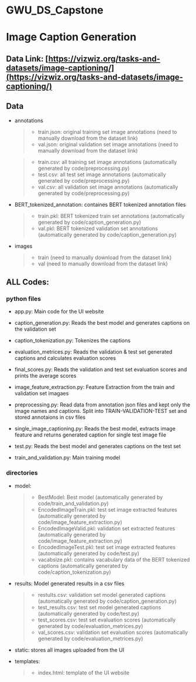 # GWU_DS_Capstone
# Image Caption Generation

## Data Link: [https://vizwiz.org/tasks-and-datasets/image-captioning/](https://vizwiz.org/tasks-and-datasets/image-captioning/)

## Data

- annotations
  > - train.json: original training set image annotations (need to manually download from the dataset link)
  > - val.json: original validation set image annotations (need to manually download from the dataset link)
  
  > - train.csv: all training set image annotations (automatically generated by code/preprocessing.py)
  > - test.csv: all test set image annotations (automatically generated by code/preprocessing.py)
  > - val.csv: all validation set image annotations (automatically generated by code/preprocessing.py)

- BERT_tokenized_annotation: containes BERT tokenized annotation files
  > - train.pkl: BERT tokenized train set annotations (automatically generated by code/caption_generation.py)
  > - val.pkl: BERT tokenized validation set annotations (automatically generated by code/caption_generation.py)

- images 
  > - train (need to manually download from the dataset link)
  > - val (need to manually download from the dataset link)

## ALL Codes:

### python files
- app.py: Main code for the UI website 
 
- caption_generation.py: Reads the best model and generates captions on the validation set

- caption_tokenization.py: Tokenizes the captions 

- evaluation_metrices.py: Reads the validation & test set generated captions and calculates evaluation scores

- final_scores.py: Reads the validation and test set evaluation scores and prints the average scores

- image_feature_extraction.py: Feature Extraction from the train and validation set imagaes

- preprocessing.py: Read data from annotation json files and kept only the image names and captions. Split into TRAIN-VALIDATION-TEST set and stored annotaions in csv files

- single_image_captioning.py: Reads the best model, extracts image feature and returns generated caption for single test image file

- test.py: Reads the best model and generates captions on the test set

- train_and_validation.py: Main training model

### directories

- model: 
  > - BestModel: Best model (automatically generated by code/train_and_validation.py)
  > - EncodedImageTrain.pkl: test set image extracted features (automatically generated by code/image_feature_extraction.py)
  > - EncodedImageValid.pkl: validation set extracted features (automatically generated by code/image_feature_extraction.py)
  > - EncodedImageTest.pkl: test set image extracted features (automatically generated by code/test.py)
  > - vacabsize.pkl: contains vacabulary data of the BERT tokenized captions (automatically generated by code/caption_tokenization.py)
  
- results: Model generated results in a csv files
  > - restults.csv: validation set model generated captions (automatically generated by code/caption_generation.py)
  > - test_results.csv: test set model generated captions (automatically generated by code/test.py)
  > - test_scores.csv: test set evaluation scores (automatically generated by code/evaluation_metrices.py)
  > - val_scores.csv: validation set evaluation scores (automatically generated by code/evaluation_metrices.py)

- static: stores all images uploaded from the UI

- templates:
  > - index.html: template of the UI website
